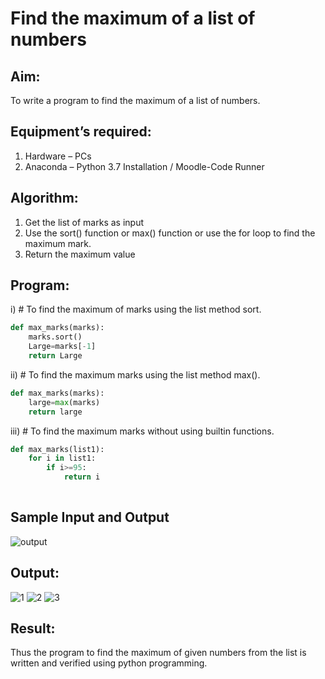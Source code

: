 # Find the maximum of a list of numbers
## Aim:
To write a program to find the maximum of a list of numbers.
## Equipment’s required:
1.	Hardware – PCs
2.	Anaconda – Python 3.7 Installation / Moodle-Code Runner
## Algorithm:
1.	Get the list of marks as input
2.	Use the sort() function or max() function or use the for loop to find the maximum mark.
3.	Return the maximum value
## Program:

i)	# To find the maximum of marks using the list method sort.
```Python
def max_marks(marks):
    marks.sort()
    Large=marks[-1]
    return Large


```

ii)	# To find the maximum marks using the list method max().
```Python
def max_marks(marks):
    large=max(marks)
    return large


```

iii) # To find the maximum marks without using builtin functions.
```Python
def max_marks(list1):
    for i in list1:
        if i>=95:
            return i
            


```
## Sample Input and Output
![output](./img/max_marks1.jpg) 

## Output:

![1](https://user-images.githubusercontent.com/121303741/215273004-23acf152-0623-4126-b1ae-0fa72b92de81.png)
![2](https://user-images.githubusercontent.com/121303741/215273006-e4e3eddc-bb8d-4bf0-ad74-a7c9d3253cfc.png)
![3](https://user-images.githubusercontent.com/121303741/215273010-31007545-e626-4921-af4e-8aef442d1ce9.png)

## Result:
Thus the program to find the maximum of given numbers from the list is written and verified using python programming.

